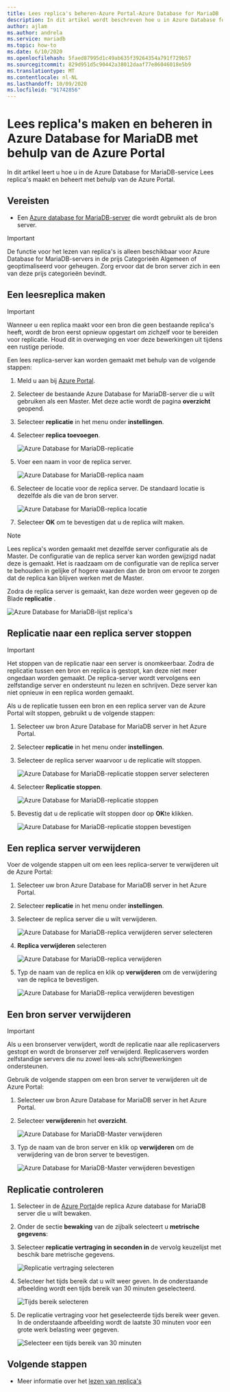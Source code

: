 ```yaml
---
title: Lees replica's beheren-Azure Portal-Azure Database for MariaDB
description: In dit artikel wordt beschreven hoe u in Azure Database for MariaDB Lees replica's instelt en beheert met behulp van de portal
author: ajlam
ms.author: andrela
ms.service: mariadb
ms.topic: how-to
ms.date: 6/10/2020
ms.openlocfilehash: 5faed87995d1c49ab635f39264354a791f729b57
ms.sourcegitcommit: 829d951d5c90442a38012daaf77e86046018e5b9
ms.translationtype: MT
ms.contentlocale: nl-NL
ms.lasthandoff: 10/09/2020
ms.locfileid: "91742856"
---
```

# <a name="how-to-create-and-manage-read-replicas-in-azure-database-for-mariadb-using-the-azure-portal"></a>Lees replica's maken en beheren in Azure Database for MariaDB met behulp van de Azure Portal

In dit artikel leert u hoe u in de Azure Database for MariaDB-service Lees replica's maakt en beheert met behulp van de Azure Portal.

## <a name="prerequisites"></a>Vereisten

- Een [Azure database for MariaDB-server](quickstart-create-mariadb-server-database-using-azure-portal.md) die wordt gebruikt als de bron server.

> [!IMPORTANT]
> De functie voor het lezen van replica's is alleen beschikbaar voor Azure Database for MariaDB-servers in de prijs Categorieën Algemeen of geoptimaliseerd voor geheugen. Zorg ervoor dat de bron server zich in een van deze prijs categorieën bevindt.

## <a name="create-a-read-replica"></a>Een leesreplica maken

> [!IMPORTANT]
> Wanneer u een replica maakt voor een bron die geen bestaande replica's heeft, wordt de bron eerst opnieuw opgestart om zichzelf voor te bereiden voor replicatie. Houd dit in overweging en voer deze bewerkingen uit tijdens een rustige periode.

Een lees replica-server kan worden gemaakt met behulp van de volgende stappen:

1. Meld u aan bij [Azure Portal](https://portal.azure.com/).

2. Selecteer de bestaande Azure Database for MariaDB-server die u wilt gebruiken als een Master. Met deze actie wordt de pagina **overzicht** geopend.

3. Selecteer **replicatie** in het menu onder **instellingen**.

4. Selecteer **replica toevoegen**.

   ![Azure Database for MariaDB-replicatie](./media/howto-read-replica-portal/add-replica.png)

5. Voer een naam in voor de replica server.

    ![Azure Database for MariaDB-replica naam](./media/howto-read-replica-portal/replica-name.png)

6. Selecteer de locatie voor de replica server. De standaard locatie is dezelfde als die van de bron server.

    ![Azure Database for MariaDB-replica locatie](./media/howto-read-replica-portal/replica-location.png)

7. Selecteer **OK** om te bevestigen dat u de replica wilt maken.

> [!NOTE]
> Lees replica's worden gemaakt met dezelfde server configuratie als de Master. De configuratie van de replica server kan worden gewijzigd nadat deze is gemaakt. Het is raadzaam om de configuratie van de replica server te behouden in gelijke of hogere waarden dan de bron om ervoor te zorgen dat de replica kan blijven werken met de Master.

Zodra de replica server is gemaakt, kan deze worden weer gegeven op de Blade **replicatie** .

   ![Azure Database for MariaDB-lijst replica's](./media/howto-read-replica-portal/list-replica.png)

## <a name="stop-replication-to-a-replica-server"></a>Replicatie naar een replica server stoppen

> [!IMPORTANT]
> Het stoppen van de replicatie naar een server is onomkeerbaar. Zodra de replicatie tussen een bron en replica is gestopt, kan deze niet meer ongedaan worden gemaakt. De replica-server wordt vervolgens een zelfstandige server en ondersteunt nu lezen en schrijven. Deze server kan niet opnieuw in een replica worden gemaakt.

Als u de replicatie tussen een bron en een replica server van de Azure Portal wilt stoppen, gebruikt u de volgende stappen:

1. Selecteer uw bron Azure Database for MariaDB server in het Azure Portal. 

2. Selecteer **replicatie** in het menu onder **instellingen**.

3. Selecteer de replica server waarvoor u de replicatie wilt stoppen.

   ![Azure Database for MariaDB-replicatie stoppen server selecteren](./media/howto-read-replica-portal/stop-replication-select.png)

4. Selecteer **Replicatie stoppen**.

   ![Azure Database for MariaDB-replicatie stoppen](./media/howto-read-replica-portal/stop-replication.png)

5. Bevestig dat u de replicatie wilt stoppen door op **OK**te klikken.

   ![Azure Database for MariaDB-replicatie stoppen bevestigen](./media/howto-read-replica-portal/stop-replication-confirm.png)

## <a name="delete-a-replica-server"></a>Een replica server verwijderen

Voer de volgende stappen uit om een lees replica-server te verwijderen uit de Azure Portal:

1. Selecteer uw bron Azure Database for MariaDB server in het Azure Portal.

2. Selecteer **replicatie** in het menu onder **instellingen**.

3. Selecteer de replica server die u wilt verwijderen.

   ![Azure Database for MariaDB-replica verwijderen server selecteren](./media/howto-read-replica-portal/delete-replica-select.png)

4. **Replica verwijderen** selecteren

   ![Azure Database for MariaDB-replica verwijderen](./media/howto-read-replica-portal/delete-replica.png)

5. Typ de naam van de replica en klik op **verwijderen** om de verwijdering van de replica te bevestigen.  

   ![Azure Database for MariaDB-replica verwijderen bevestigen](./media/howto-read-replica-portal/delete-replica-confirm.png)

## <a name="delete-a-source-server"></a>Een bron server verwijderen

> [!IMPORTANT]
> Als u een bronserver verwijdert, wordt de replicatie naar alle replicaservers gestopt en wordt de bronserver zelf verwijderd. Replicaservers worden zelfstandige servers die nu zowel lees-als schrijfbewerkingen ondersteunen.

Gebruik de volgende stappen om een bron server te verwijderen uit de Azure Portal:

1. Selecteer uw bron Azure Database for MariaDB server in het Azure Portal.

2. Selecteer **verwijderen**in het **overzicht**.

   ![Azure Database for MariaDB-Master verwijderen](./media/howto-read-replica-portal/delete-master-overview.png)

3. Typ de naam van de bron server en klik op **verwijderen** om de verwijdering van de bron server te bevestigen.  

   ![Azure Database for MariaDB-Master verwijderen bevestigen](./media/howto-read-replica-portal/delete-master-confirm.png)

## <a name="monitor-replication"></a>Replicatie controleren

1. Selecteer in de [Azure Portal](https://portal.azure.com/)de replica Azure database for MariaDB server die u wilt bewaken.

2. Onder de sectie **bewaking** van de zijbalk selecteert u **metrische gegevens**:

3. Selecteer **replicatie vertraging in seconden in** de vervolg keuzelijst met beschik bare metrische gegevens.

   ![Replicatie vertraging selecteren](./media/howto-read-replica-portal/monitor-select-replication-lag.png)

4. Selecteer het tijds bereik dat u wilt weer geven. In de onderstaande afbeelding wordt een tijds bereik van 30 minuten geselecteerd.

   ![Tijds bereik selecteren](./media/howto-read-replica-portal/monitor-replication-lag-time-range.png)

5. De replicatie vertraging voor het geselecteerde tijds bereik weer geven. In de onderstaande afbeelding wordt de laatste 30 minuten voor een grote werk belasting weer gegeven.

   ![Selecteer een tijds bereik van 30 minuten](./media/howto-read-replica-portal/monitor-replication-lag-time-range-thirty-mins.png)

## <a name="next-steps"></a>Volgende stappen

- Meer informatie over het [lezen van replica's](concepts-read-replicas.md)
